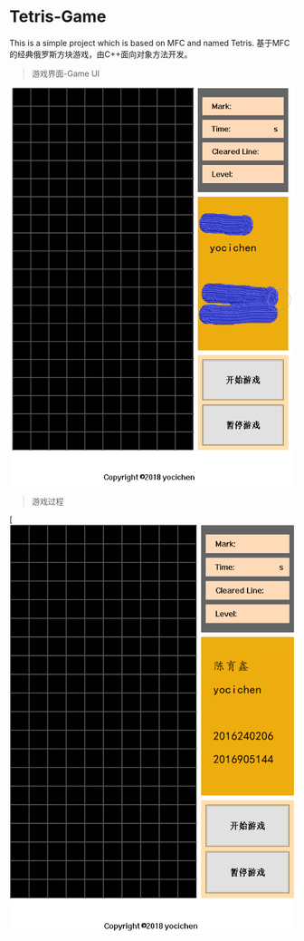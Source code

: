 # Tetris-Game
This is a simple project which is based on MFC and named Tetris.
基于MFC的经典俄罗斯方块游戏，由C++面向对象方法开发。

>游戏界面-Game UI

![游戏界面](https://github.com/yocichenyx/Tetris-Game/blob/master/界面.png)

>游戏过程

[![Watch the video](https://github.com/yocichenyx/Tetris-Game/blob/master/GIF.gif)

